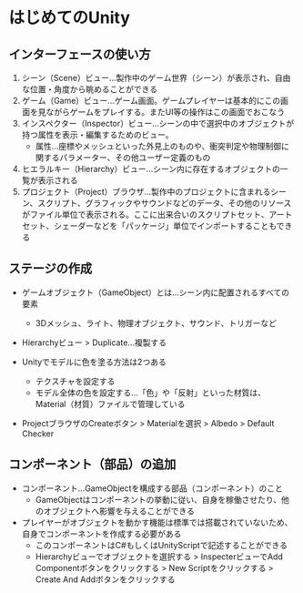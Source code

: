 # はじめてのUnity

## インターフェースの使い方
1. シーン（Scene）ビュー…製作中のゲーム世界（シーン）が表示され、自由な位置・角度から眺めることができる
2. ゲーム（Game）ビュー…ゲーム画面。ゲームプレイヤーは基本的にこの画面を見ながらゲームをプレイする。またUI等の操作はこの画面でおこなう
3. インスペクター（Inspector）ビュー…シーンの中で選択中のオブジェクトが持つ属性を表示・編集するためのビュー。
   * 属性…座標やメッシュといった外見上のものや、衝突判定や物理制御に関するパラメーター、その他ユーザー定義のもの
4. ヒエラルキー（Hierarchy）ビュー…シーン内に存在するオブジェクトの一覧が表示される
5. プロジェクト（Project）ブラウザ…製作中のプロジェクトに含まれるシーン、スクリプト、グラフィックやサウンドなどのデータ、その他のリソースがファイル単位で表示される。ここに出来合いのスクリプトセット、アートセット、シェーダーなどを「パッケージ」単位でインポートすることもできる

## ステージの作成
* ゲームオブジェクト（GameObject）とは…シーン内に配置されるすべての要素
   * 3Dメッシュ、ライト、物理オブジェクト、サウンド、トリガーなど

* Hierarchyビュー > Duplicate…複製する

* Unityでモデルに色を塗る方法は2つある
   * テクスチャを設定する
   * モデル全体の色を設定する…「色」や「反射」といった材質は、Material（材質）ファイルで管理している

* ProjectブラウザのCreateボタン > Materialを選択 > Albedo > Default Checker

## コンポーネント（部品）の追加
* コンポーネント…GameObjectを構成する部品（コンポーネント）のこと
   * GameObjectはコンポーネントの挙動に従い、自身を稼働させたり、他のオブジェクトへ影響を与えることができる
* プレイヤーがオブジェクトを動かす機能は標準では搭載されていないため、自身でコンポーネントを作成する必要がある
   * このコンポーネントはC#もしくはUnityScriptで記述することができる
   * Hierarchyビューでオブジェクトを選択する > InspecterビューでAdd Componentボタンをクリックする > New Scriptをクリックする > Create And Addボタンをクリックする
   
   
